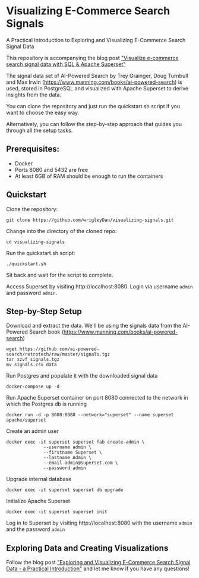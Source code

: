 # Visualizing E-Commerce Search Signals
A Practical Introduction to Exploring and Visualizing E-Commerce Search Signal Data

This repository is accompanying the blog post ["Visualize e-commerce search signal data with SQL & Apache Superset"](https://opensourceconnections.com/blog/2022/08/17/visualize-ecommerce-search-signal/)

The signal data set of AI-Powered Search by Trey Grainger, Doug Turnbull and Max Irwin (https://www.manning.com/books/ai-powered-search) is used, stored in PostgreSQL and visualized with Apache Superset to derive insights from the data.

You can clone the repository and just run the quickstart.sh script if you want to choose the easy way.

Alternatively, you can follow the step-by-step approach that guides you through all the setup tasks.

## Prerequisites:
- Docker
- Ports 8080 and 5432 are free
- At least 6GB of RAM should be enough to run the containers

## Quickstart

Clone the repository:

`git clone https://github.com/wrigleyDan/visualizing-signals.git`

Change into the directory of the cloned repo:

`cd visualizing-signals`

Run the quickstart.sh script:

`./quickstart.sh`

Sit back and wait for the script to complete.

Access Superset by visiting http://localhost:8080.
Login via username `admin` and password `admin`.

## Step-by-Step Setup

Download and extract the data. We'll be using the signals data from the AI-Powered Search book (https://www.manning.com/books/ai-powered-search)

```
wget https://github.com/ai-powered-search/retrotech/raw/master/signals.tgz
tar xzvf signals.tgz
mv signals.csv data
```

Run Postgres and populate it with the downloaded signal data

`docker-compose up -d`

Run Apache Superset container on port 8080 connected to the network in which the Postgres db is running

`docker run -d -p 8080:8088 --network="superset" --name superset apache/superset`

Create an admin user

```
docker exec -it superset superset fab create-admin \
              --username admin \
              --firstname Superset \
              --lastname Admin \
              --email admin@superset.com \
              --password admin
```

Upgrade internal database

`docker exec -it superset superset db upgrade`

Initialize Apache Superset

`docker exec -it superset superset init`

Log in to Superset by visiting http://localhost:8080 with the username `admin` and the password `admin`

## Exploring Data and Creating Visualizations

Follow the blog post ["Exploring and Visualizing E-Commerce Search Signal Data - a Practical Introduction"](www.o19s.com/blog) and let me know if you have any questions!
